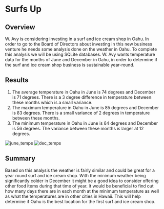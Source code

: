 # Surfs Up

## Overview

W. Avy is considering investing in a surf and ice cream shop in Oahu.  In order to go to the Board of Directors about investing in this new business venture he needs some analysis done on the weather in Oahu.  To complete this analysis we will be using SQLite databases.  W. Avy wants temperature data for the months of June and December in Oahu, in order to determine if the surf and ice cream shop business is sustainable year-round.

## Results

1. The average temperature in Oahu in June is 74 degrees and December is 71 degrees.  There is a 3 degree difference in temperature between these months which is a small variance.
2. The maximum temperature in Oahu in June is 85 degrees and December is 83 degrees.  There is a small variance of 2 degrees in temperature between these months.
3. The minimum temperature in Oahu in June is 64 degrees and December is 56 degrees.  The variance between these months is larger at 12 degrees.

![june_temps](https://user-images.githubusercontent.com/89753083/147419373-cc8aa6db-14d9-45b3-8683-89ae324081c7.PNG)
![dec_temps](https://user-images.githubusercontent.com/89753083/147419377-752f9e59-00f7-43ef-990a-85a5965a7737.PNG)

## Summary

Based on this analysis the weather is fairly similar and could be great for a year round surf and ice cream shop.  With the minimum weather being significantly colder in December it might be a good idea to consider offering other food items during that time of year.  It would be beneficial to find out how many days there are in each month at the minimum temperature as well as what the temperatures are in other cities in Hawaii.  This will help determine if Oahu is the best location for the first surf and ice cream shop.
